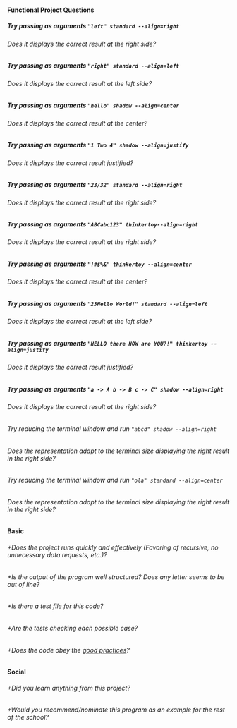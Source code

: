 #### Functional Project Questions

##### Try passing as arguments `"left" standard --align=right`
###### Does it displays the correct result at the right side?

##### Try passing as arguments `"right" standard --align=left`
###### Does it displays the correct result at the left side?

##### Try passing as arguments `"hello" shadow --align=center`
###### Does it displays the correct result at the center?

##### Try passing as arguments `"1 Two 4" shadow --align=justify`
###### Does it displays the correct result justified?

##### Try passing as arguments `"23/32" standard --align=right`
###### Does it displays the correct result at the right side?

##### Try passing as arguments `"ABCabc123" thinkertoy--align=right`
###### Does it displays the correct result at the right side?

##### Try passing as arguments `"!#$%&" thinkertoy --align=center`
###### Does it displays the correct result at the center?

##### Try passing as arguments `"23Hello World!" standard --align=left`
###### Does it displays the correct result at the left side?

##### Try passing as arguments `"HELLO there HOW are YOU?!" thinkertoy --align=justify`
###### Does it displays the correct result justified?

##### Try passing as arguments `"a -> A b -> B c -> C" shadow --align=right`
###### Does it displays the correct result at the right side?

###### Try reducing the terminal window and run `"abcd" shadow --align=right`
###### Does the representation adapt to the terminal size displaying the right result in the right side?

###### Try reducing the terminal window and run `"ola" standard --align=center`
###### Does the representation adapt to the terminal size displaying the right result in the right side?

#### Basic

###### +Does the project runs quickly and effectively (Favoring of recursive, no unnecessary data requests, etc.)?
###### +Is the output of the program well structured? Does any letter seems to be out of line?
###### +Is there a test file for this code?
###### +Are the tests checking each possible case?
###### +Does the code obey the [good practices](https://github.com/01-edu/public/blob/master/subjects/good-practices.en.md)?

#### Social

###### +Did you learn anything from this project?
###### +Would you recommend/nominate this program as an example for the rest of the school?
